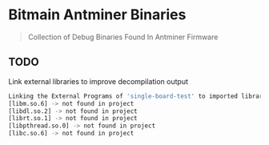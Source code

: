 # Bitmain Antminer Binaries

> Collection of Debug Binaries Found In Antminer Firmware

## TODO

Link external libraries to improve decompilation output

```bash
Linking the External Programs of 'single-board-test' to imported libraries...
[libm.so.6] -> not found in project
[libdl.so.2] -> not found in project
[librt.so.1] -> not found in project
[libpthread.so.0] -> not found in project
[libc.so.6] -> not found in project
```
